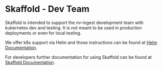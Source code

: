 # Skaffold - Dev Team

Skaffold is intended to support the nv-ingest development team with kubernetes dev and testing. It is not meant to be used in production deployments or even for local testing.

We offer k8s support via Helm and those instructions can be found at [Helm Documentation](../helm/README.md).

For developers further documentation for using Skaffold can be found at [Skaffold Documentation](/docs/docs/user-guide/kubernetes-dev.md).
